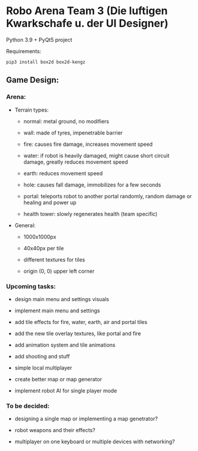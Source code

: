 # Robo Arena Team 3 (Die luftigen Kwarkschafe u. der UI Designer)

Python 3.9 + PyQt5 project

Requirements:

    pip3 install box2d box2d-kengz

## Game Design:

### Arena:
    
- Terrain types:
  
  - normal: metal ground, no modifiers
  
  - wall: made of tyres, impenetrable barrier
  
  - fire: causes fire damage, increases movement speed
  
  - water: if robot is heavily damaged, might cause short circuit damage, greatly reduces movement speed
  
  - earth: reduces movement speed
  
  - hole: causes fall damage, immobilizes for a few seconds
  
  - portal: teleports robot to another portal randomly, random damage or healing and power up
  
  - health tower: slowly regenerates health (team specific)
  
- General:
  
  - 1000x1000px
  
  - 40x40px per tile
  
  - different textures for tiles
  
  - origin (0, 0) upper left corner



### Upcoming tasks:

- design main menu and settings visuals

- implement main menu and settings

- add tile effects for fire, water, earth, air and portal tiles

- add the new tile overlay textures, like portal and fire

- add animation system and tile animations

- add shooting and stuff

- simple local multiplayer

- create better map or map generator

- implement robot AI for single player mode

### To be decided:

- designing a single map or implementing a map genetrator?

- robot weapons and their effects?

- multiplayer on one keyboard or multiple devices with networking?
